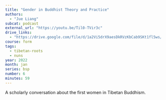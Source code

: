 ```yaml
---
title: "Gender in Buddhist Theory and Practice"
authors:
  - "Jue Liang"
subcat: podcast
external_url: "https://youtu.be/Til0-TVir3c"
drive_links:
  - "https://drive.google.com/file/d/1a2Vi5drX9aesDkRVzKbCab9SKt1fl5ws/view?usp=drivesdk"
course: form
tags:
  - tibetan-roots
  - nuns
year: 2022
month: jan
series: bsp
number: 6
minutes: 59
---
```


A scholarly conversation about the first women in Tibetan Buddhism.
